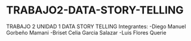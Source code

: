 # TRABAJO2-DATA-STORY-TELLING
TRABAJO 2 UNIDAD 1 DATA STORY TELLING
Integrantes:
-Diego Manuel Gorbeño Mamani
-Briset Celia Garcia Salazar
-Luis Flores Querie
